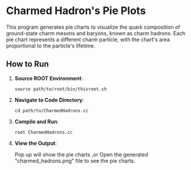 # Charmed Hadron's Pie Plots

This program generates pie charts to visualize the quark composition of ground-state charm mesons and baryons, known as charm hadrons. Each pie chart represents a different charm particle, with the chart's area proportional to the particle's lifetime.

## How to Run

1. **Source ROOT Environment**:

   ```shell
   source path/to/root/bin/thisroot.sh
   ```

2. **Navigate to Code Directory**:

   ```shell
   cd path/to/CharmedHadrons.cc
   ```

3. **Compile and Run**:

   ```shell
   root CharmedHadrons.cc
   ```

4. **View the Output**:

   Pop up will show the pie charts ,or Open the generated "charmed_hadrons.png" file to see the pie charts.
